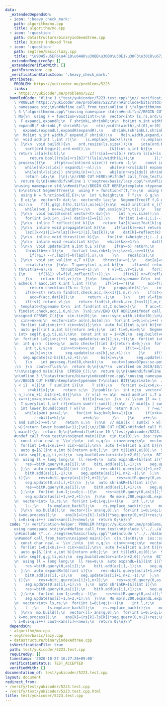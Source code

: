 ```yaml
---
data:
  _extendedDependsOn:
  - icon: ':heavy_check_mark:'
    path: algorithm/mo.cpp
    title: algorithm/mo.cpp
  - icon: ':question:'
    path: datastructure/binaryindexedtree.cpp
    title: Binary Indexed Tree
  - icon: ':question:'
    path: segtree/basic/lazy.cpp
    title: "\u9045\u5EF6\u4F1D\u64AD\u30BB\u30B0\u30E1\u30F3\u30C8\u6728"
  _extendedRequiredBy: []
  _extendedVerifiedWith: []
  _pathExtension: cpp
  _verificationStatusIcon: ':heavy_check_mark:'
  attributes:
    PROBLEM: https://yukicoder.me/problems/5223
    links:
    - https://yukicoder.me/problems/5223
  bundledCode: "#line 1 \"test/yukicoder/5223.test.cpp\"\n// verification-helper:\
    \ PROBLEM https://yukicoder.me/problems/5223\n\n#include<bits/stdc++.h>\nusing\
    \ namespace std;\n\n#define call_from_test\n#line 1 \"algorithm/mo.cpp\"\n\n#line\
    \ 3 \"algorithm/mo.cpp\"\nusing namespace std;\n#endif\n//BEGIN CUT HERE\nstruct\
    \ Mo{\n  using F = function<void(int)>;\n  vector<int> ls,rs,ord;\n  int n,width,nl,nr,ptr;\n\
    \  F expandL,expandR;\n  F shrinkL,shrinkR;\n\n  Mo(int n,int width,F expandL,F\
    \ expandR,F shrinkL,F shrinkR):\n    n(n),width(width),nl(0),nr(0),ptr(0),\n \
    \   expandL(expandL),expandR(expandR),\n    shrinkL(shrinkL),shrinkR(shrinkR){}\n\
    \n  Mo(int n,int width,F expand,F shrink):\n    Mo(n,width,expand,expand,shrink,shrink){}\n\
    \n  void add(int l,int r){\n    ls.emplace_back(l);\n    rs.emplace_back(r);\n\
    \  }\n\n  void build(){\n    ord.resize(ls.size());\n    iota(ord.begin(),ord.end(),0);\n\
    \    sort(ord.begin(),ord.end(),\n         [&](int a,int b){\n           if(ls[a]/width!=ls[b]/width)\
    \ return ls[a]<ls[b];\n           if(rs[a]==rs[b]) return ls[a]<ls[b];\n     \
    \      return bool((rs[a]<rs[b])^((ls[a]/width)&1));\n         });\n  }\n\n  int\
    \ process(){\n    if(ptr==(int)ord.size()) return -1;\n    const int idx=ord[ptr++];\n\
    \    while(nl>ls[idx]) expandL(--nl);\n    while(nr<rs[idx]) expandR(nr++);\n\
    \    while(nl<ls[idx]) shrinkL(nl++);\n    while(nr>rs[idx]) shrinkR(--nr);\n\
    \    return idx;\n  }\n};\n//END CUT HERE\n#ifndef call_from_test\nsigned main(){\n\
    \  return 0;\n}\n#endif\n#line 1 \"segtree/basic/lazy.cpp\"\n\n#line 3 \"segtree/basic/lazy.cpp\"\
    \nusing namespace std;\n#endif\n//BEGIN CUT HERE\ntemplate <typename T,typename\
    \ E>\nstruct SegmentTree{\n  using F = function<T(T,T)>;\n  using G = function<T(T,E)>;\n\
    \  using H = function<E(E,E)>;\n  int n,height;\n  F f;\n  G g;\n  H h;\n  T ti;\n\
    \  E ei;\n  vector<T> dat;\n  vector<E> laz;\n  SegmentTree(F f,G g,H h,T ti,E\
    \ ei):\n    f(f),g(g),h(h),ti(ti),ei(ei){}\n\n  void init(int n_){\n    n=1;height=0;\n\
    \    while(n<n_) n<<=1,height++;\n    dat.assign(2*n,ti);\n    laz.assign(2*n,ei);\n\
    \  }\n\n  void build(const vector<T> &v){\n    int n_=v.size();\n    init(n_);\n\
    \    for(int i=0;i<n_;i++) dat[n+i]=v[i];\n    for(int i=n-1;i;i--)\n      dat[i]=f(dat[(i<<1)|0],dat[(i<<1)|1]);\n\
    \  }\n\n  inline T reflect(int k){\n    return laz[k]==ei?dat[k]:g(dat[k],laz[k]);\n\
    \  }\n\n  inline void propagate(int k){\n    if(laz[k]==ei) return;\n    laz[(k<<1)|0]=h(laz[(k<<1)|0],laz[k]);\n\
    \    laz[(k<<1)|1]=h(laz[(k<<1)|1],laz[k]);\n    dat[k]=reflect(k);\n    laz[k]=ei;\n\
    \  }\n\n  inline void thrust(int k){\n    for(int i=height;i;i--) propagate(k>>i);\n\
    \  }\n\n  inline void recalc(int k){\n    while(k>>=1)\n      dat[k]=f(reflect((k<<1)|0),reflect((k<<1)|1));\n\
    \  }\n\n  void update(int a,int b,E x){\n    if(a>=b) return;\n    thrust(a+=n);\n\
    \    thrust(b+=n-1);\n    for(int l=a,r=b+1;l<r;l>>=1,r>>=1){\n      if(l&1) laz[l]=h(laz[l],x),l++;\n\
    \      if(r&1) --r,laz[r]=h(laz[r],x);\n    }\n    recalc(a);\n    recalc(b);\n\
    \  }\n\n  void set_val(int a,T x){\n    thrust(a+=n);\n    dat[a]=x;laz[a]=ei;\n\
    \    recalc(a);\n  }\n\n  T query(int a,int b){\n    if(a>=b) return ti;\n   \
    \ thrust(a+=n);\n    thrust(b+=n-1);\n    T vl=ti,vr=ti;\n    for(int l=a,r=b+1;l<r;l>>=1,r>>=1)\
    \ {\n      if(l&1) vl=f(vl,reflect(l++));\n      if(r&1) vr=f(reflect(--r),vr);\n\
    \    }\n    return f(vl,vr);\n  }\n\n  template<typename C>\n  int find(int st,C\
    \ &check,T &acc,int k,int l,int r){\n    if(l+1==r){\n      acc=f(acc,reflect(k));\n\
    \      return check(acc)?k-n:-1;\n    }\n    propagate(k);\n    int m=(l+r)>>1;\n\
    \    if(m<=st) return find(st,check,acc,(k<<1)|1,m,r);\n    if(st<=l and !check(f(acc,dat[k]))){\n\
    \      acc=f(acc,dat[k]);\n      return -1;\n    }\n    int vl=find(st,check,acc,(k<<1)|0,l,m);\n\
    \    if(~vl) return vl;\n    return find(st,check,acc,(k<<1)|1,m,r);\n  }\n\n\
    \  template<typename C>\n  int find(int st,C &check){\n    T acc=ti;\n    return\
    \ find(st,check,acc,1,0,n);\n  }\n};\n//END CUT HERE\n#ifndef call_from_test\n\
    \nsigned CFR569_C(){\n  cin.tie(0);\n  ios::sync_with_stdio(0);\n\n  int n,m;\n\
    \  cin>>n>>m;\n  vector<int> as(n),bs(m);\n  for(int i=0;i<n;i++) cin>>as[i];\n\
    \  for(int i=0;i<m;i++) cin>>bs[i];\n\n  auto f=[](int a,int b){return max(a,b);};\n\
    \  auto g=[](int a,int b){return a+b;};\n  int ti=0,ei=0;\n  SegmentTree<int,\
    \ int> seg(f,g,g,ti,ei);\n\n  const int sz = 1<<20;\n  seg.build(vector<int>(sz,0));\n\
    \n  for(int i=0;i<n;i++) seg.update(sz-as[i],sz,+1);\n  for(int i=0;i<m;i++) seg.update(sz-bs[i],sz,-1);\n\
    \n  int q;\n  cin>>q;\n  auto check=[](int d){return d>0;};\n  for(int i=0;i<q;i++){\n\
    \    int t,k,v;\n    cin>>t>>k>>v;\n    k--;\n    if(t==1){\n      seg.update(sz-as[k],sz,-1);\n\
    \      as[k]=v;\n      seg.update(sz-as[k],sz,+1);\n    }\n    if(t==2){\n   \
    \   seg.update(sz-bs[k],sz,+1);\n      bs[k]=v;\n      seg.update(sz-bs[k],sz,-1);\n\
    \    }\n    int pos=seg.find(0,check);\n    cout<<(pos<0?pos:sz-pos)<<\"\\n\"\
    ;\n  }\n  cout<<flush;\n  return 0;\n}\n/*\n  verified on 2019/10/28\n  https://codeforces.com/contest/1179/problem/C\n\
    */\n\nsigned main(){\n  CFR569_C();\n  return 0;\n}\n#endif\n#line 1 \"datastructure/binaryindexedtree.cpp\"\
    \n\n#line 3 \"datastructure/binaryindexedtree.cpp\"\nusing namespace std;\n#endif\n\
    \n//BEGIN CUT HERE\ntemplate<typename T>\nclass BIT{\nprivate:\n  // \\sum_{j\
    \ < i}  v[j]\n  T sum(int i){\n    T s(0);\n    for(int x=i;x>0;x-=(x&-x))\n \
    \     s+=bit[x];\n    return s;\n  }\npublic:\n  int n;\n  vector<T> bit;\n  BIT(int\
    \ n_):n(n_+1),bit(n+1,0){}\n\n  // v[i] += a\n  void add(int i,T a){\n    for(int\
    \ x=++i;x<=n;x+=(x&-x))\n      bit[x]+=a;\n  }\n  // \\sum_{l <= i < r} v[i]\n\
    \  T query(int l,int r){return sum(r)-sum(l);}\n\n  // min({x | sum(x) >= w})\n\
    \  int lower_bound(const T w){\n    if(w<=0) return 0;\n    T r=w;\n    int x=0,p=1;\n\
    \    while(p<n) p<<=1;\n    for(int k=p;k>0;k>>=1){\n      if(x+k<=n and bit[x+k]<r){\n\
    \        r-=bit[x+k];\n        x+=k;\n      }\n    }\n    x++;\n    assert(sum(x-1)<w\
    \ and sum(x)>=w);\n    return x;\n  }\n\n  // min({x | sum(x) > w})\n  int upper_bound(T\
    \ w){return lower_bound(w+1);}\n};\n//END CUT HERE\n#ifndef call_from_test\nsigned\
    \ main(){\n  return 0;\n}\n#endif\n#line 10 \"test/yukicoder/5223.test.cpp\"\n\
    #undef call_from_test\n\nsigned main(){\n  cin.tie(0);\n  ios::sync_with_stdio(0);\n\
    \  const char newl = '\\n';\n\n  int n,q;\n  cin>>n>>q;\n\n  vector<int> as(n);\n\
    \  for(int i=0;i<n;i++) cin>>as[i];\n\n  auto f=[&](int a,int b){return min(a,b);};\n\
    \  auto g=[&](int a,int b){return a+b;};\n  int ti(1e9),ei(0);\n  SegmentTree<int,\
    \ int> seg(f,g,g,ti,ei);\n  seg.build(vector<int>(n+2,0));\n\n  BIT<int> bitL(n+2),bitR(n+2);\n\
    \n  using ll = long long;\n  ll res=0;\n  auto expandL=[&](int i){\n    res-=bitL.query(as[i]+1,n+2);\n\
    \    res-=bitR.query(0,as[i]);\n    bitL.add(as[i],-1);\n    seg.update(0,as[i],-1);\n\
    \  };\n  auto expandR=[&](int i){\n    res-=bitL.query(as[i]+1,n+2);\n    res-=bitR.query(0,as[i]);\n\
    \    bitR.add(as[i],-1);\n    seg.update(as[i]+1,n+2,-1);\n  };\n  auto shrinkL=[&](int\
    \ i){\n    res+=bitL.query(as[i]+1,n+2);\n    res+=bitR.query(0,as[i]);\n    bitL.add(as[i],+1);\n\
    \    seg.update(0,as[i],+1);\n  };\n  auto shrinkR=[&](int i){\n    res+=bitL.query(as[i]+1,n+2);\n\
    \    res+=bitR.query(0,as[i]);\n    bitR.add(as[i],+1);\n    seg.update(as[i]+1,n+2,+1);\n\
    \  };\n\n  for(int i=n-1;i>=0;i--){\n    res+=bitR.query(0,as[i]);\n    bitR.add(as[i],+1);\n\
    \    seg.update(as[i]+1,n+2,+1);\n  }\n\n  Mo mo(n,200,expandL,expandR,shrinkL,shrinkR);\n\
    \n  vector<int> ls,rs;\n  for(int i=0;i<q;i++){\n    int l,r;\n    cin>>l>>r;\n\
    \    l--;\n    ls.emplace_back(l);\n    rs.emplace_back(r);\n    mo.add(l,r);\n\
    \  }\n\n  mo.build();\n  vector<ll> ans(q,0);\n  for(int i=0;i<q;i++){\n    int\
    \ k=mo.process();\n    ans[k]=(rs[k]-ls[k])*seg.query(0,n+2)+res;\n  }\n\n  for(int\
    \ i=0;i<q;i++) cout<<ans[i]<<newl;\n  return 0;\n}\n"
  code: "// verification-helper: PROBLEM https://yukicoder.me/problems/5223\n\n#include<bits/stdc++.h>\n\
    using namespace std;\n\n#define call_from_test\n#include \"../../algorithm/mo.cpp\"\
    \n#include \"../../segtree/basic/lazy.cpp\"\n#include \"../../datastructure/binaryindexedtree.cpp\"\
    \n#undef call_from_test\n\nsigned main(){\n  cin.tie(0);\n  ios::sync_with_stdio(0);\n\
    \  const char newl = '\\n';\n\n  int n,q;\n  cin>>n>>q;\n\n  vector<int> as(n);\n\
    \  for(int i=0;i<n;i++) cin>>as[i];\n\n  auto f=[&](int a,int b){return min(a,b);};\n\
    \  auto g=[&](int a,int b){return a+b;};\n  int ti(1e9),ei(0);\n  SegmentTree<int,\
    \ int> seg(f,g,g,ti,ei);\n  seg.build(vector<int>(n+2,0));\n\n  BIT<int> bitL(n+2),bitR(n+2);\n\
    \n  using ll = long long;\n  ll res=0;\n  auto expandL=[&](int i){\n    res-=bitL.query(as[i]+1,n+2);\n\
    \    res-=bitR.query(0,as[i]);\n    bitL.add(as[i],-1);\n    seg.update(0,as[i],-1);\n\
    \  };\n  auto expandR=[&](int i){\n    res-=bitL.query(as[i]+1,n+2);\n    res-=bitR.query(0,as[i]);\n\
    \    bitR.add(as[i],-1);\n    seg.update(as[i]+1,n+2,-1);\n  };\n  auto shrinkL=[&](int\
    \ i){\n    res+=bitL.query(as[i]+1,n+2);\n    res+=bitR.query(0,as[i]);\n    bitL.add(as[i],+1);\n\
    \    seg.update(0,as[i],+1);\n  };\n  auto shrinkR=[&](int i){\n    res+=bitL.query(as[i]+1,n+2);\n\
    \    res+=bitR.query(0,as[i]);\n    bitR.add(as[i],+1);\n    seg.update(as[i]+1,n+2,+1);\n\
    \  };\n\n  for(int i=n-1;i>=0;i--){\n    res+=bitR.query(0,as[i]);\n    bitR.add(as[i],+1);\n\
    \    seg.update(as[i]+1,n+2,+1);\n  }\n\n  Mo mo(n,200,expandL,expandR,shrinkL,shrinkR);\n\
    \n  vector<int> ls,rs;\n  for(int i=0;i<q;i++){\n    int l,r;\n    cin>>l>>r;\n\
    \    l--;\n    ls.emplace_back(l);\n    rs.emplace_back(r);\n    mo.add(l,r);\n\
    \  }\n\n  mo.build();\n  vector<ll> ans(q,0);\n  for(int i=0;i<q;i++){\n    int\
    \ k=mo.process();\n    ans[k]=(rs[k]-ls[k])*seg.query(0,n+2)+res;\n  }\n\n  for(int\
    \ i=0;i<q;i++) cout<<ans[i]<<newl;\n  return 0;\n}\n"
  dependsOn:
  - algorithm/mo.cpp
  - segtree/basic/lazy.cpp
  - datastructure/binaryindexedtree.cpp
  isVerificationFile: true
  path: test/yukicoder/5223.test.cpp
  requiredBy: []
  timestamp: '2020-10-27 16:27:26+09:00'
  verificationStatus: TEST_ACCEPTED
  verifiedWith: []
documentation_of: test/yukicoder/5223.test.cpp
layout: document
redirect_from:
- /verify/test/yukicoder/5223.test.cpp
- /verify/test/yukicoder/5223.test.cpp.html
title: test/yukicoder/5223.test.cpp
---
```


